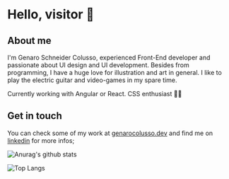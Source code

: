 #   Hello, visitor 👋 

## About me
 I'm Genaro Schneider Colusso, experienced Front-End developer and passionate about UI design and UI development. Besides from  programming, I have a huge love for illustration and art in general. I like to play the electric guitar and video-games in my spare time.
 
 Currently working with Angular or React. CSS enthusiast 🐱‍👤

 
## Get in touch
You can check some of my work at [genarocolusso.dev](https://genarocolusso.dev) 
and find me on [linkedin](https://www.linkedin.com/in/genarocolusso) for more infos;

 
 
 
![Anurag's github stats](https://github-readme-stats.vercel.app/api?username=genarocolusso&theme=dracula&show_icons=true&layout=compact)

![Top Langs](https://github-readme-stats.vercel.app/api/top-langs/?username=genarocolusso&theme=dracula&show_icons=true&layout=compact)

